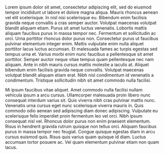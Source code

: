 Lorem ipsum dolor sit amet, consectetur adipiscing elit, sed do eiusmod tempor incididunt ut labore et dolore magna aliqua. Mauris rhoncus aenean vel elit scelerisque. In nisl nisi scelerisque eu. Bibendum enim facilisis gravida neque convallis a cras semper auctor. Volutpat maecenas volutpat blandit aliquam etiam. Purus sit amet luctus venenatis. Lobortis mattis aliquam faucibus purus in massa tempor nec. Fermentum et sollicitudin ac orci. Urna porttitor rhoncus dolor purus non. Consectetur purus ut faucibus pulvinar elementum integer enim. Mattis vulputate enim nulla aliquet porttitor lacus luctus accumsan. Et malesuada fames ac turpis egestas sed tempus urna et. Varius morbi enim nunc faucibus a pellentesque sit amet porttitor. Semper auctor neque vitae tempus quam pellentesque nec nam aliquam. Ante in nibh mauris cursus mattis molestie a iaculis at. Aliquet bibendum enim facilisis gravida neque convallis. Volutpat maecenas volutpat blandit aliquam etiam erat. Nibh nisl condimentum id venenatis a condimentum. Tristique sollicitudin nibh sit amet commodo nulla facilisi.

Mi ipsum faucibus vitae aliquet. Amet commodo nulla facilisi nullam vehicula ipsum a arcu cursus. Ullamcorper malesuada proin libero nunc consequat interdum varius sit. Quis viverra nibh cras pulvinar mattis nunc. Venenatis urna cursus eget nunc scelerisque viverra mauris in. Quis commodo odio aenean sed adipiscing diam donec adipiscing. Vulputate eu scelerisque felis imperdiet proin fermentum leo vel orci. Nibh ipsum consequat nisl vel. Rhoncus dolor purus non enim praesent elementum. Risus in hendrerit gravida rutrum quisque non tellus orci. Aliquam faucibus purus in massa tempor nec feugiat. Congue quisque egestas diam in arcu cursus euismod quis. Risus quis varius quam quisque id diam. Luctus accumsan tortor posuere ac. Vel quam elementum pulvinar etiam non quam lacus.
